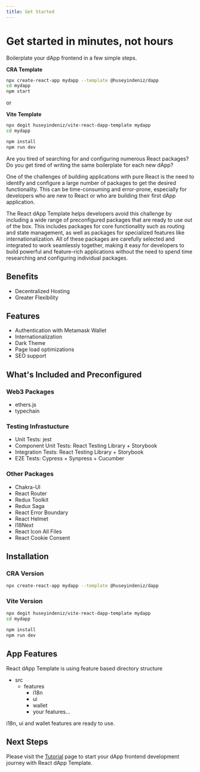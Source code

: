 ```yaml
---
title: Get Started
---
```


# Get started in minutes, not hours

Boilerplate your dApp frontend in a few simple steps.

**CRA Template**

```bash
npx create-react-app mydapp --template @huseyindeniz/dapp
cd mydapp
npm start
```

or

**Vite Template**

```bash
npx degit huseyindeniz/vite-react-dapp-template mydapp
cd mydapp

npm install
npm run dev
```

Are you tired of searching for and configuring numerous React packages? Do you get tired of writing the same boilerplate for each new dApp?

One of the challenges of building applications with pure React is the need to identify and configure a large number of packages to get the desired functionality. This can be time-consuming and error-prone, especially for developers who are new to React or who are building their first dApp application.

The React dApp Template helps developers avoid this challenge by including a wide range of preconfigured packages that are ready to use out of the box. This includes packages for core functionality such as routing and state management, as well as packages for specialized features like internationalization. All of these packages are carefully selected and integrated to work seamlessly together, making it easy for developers to build powerful and feature-rich applications without the need to spend time researching and configuring individual packages.

## Benefits

- Decentralized Hosting
- Greater Flexibility

## Features

- Authentication with Metamask Wallet
- Internationalization
- Dark Theme
- Page load optimizations
- SEO support

## What's Included and Preconfigured

### Web3 Packages

- ethers.js
- typechain

### Testing Infrastucture

- Unit Tests: jest
- Component Unit Tests: React Testing Library + Storybook
- Integration Tests: React Testing Library + Storybook
- E2E Tests: Cypress + Synpress + Cucumber

### Other Packages

- Chakra-UI
- React Router
- Redux Toolkit
- Redux Saga
- React Error Boundary
- React Helmet
- I18Next
- React Icon All Files
- React Cookie Consent

## Installation

### CRA Version

```bash
npx create-react-app mydapp --template @huseyindeniz/dapp
```

### Vite Version

```bash
npx degit huseyindeniz/vite-react-dapp-template mydapp
cd mydapp

npm install
npm run dev
```

## App Features

React dApp Template is using feature based directory structure

- src
  - features
    - i18n
    - ui
    - wallet
    - your features...

i18n, ui and wallet features are ready to use.

## Next Steps

Please visit the [Tutorial](./docs/intro) page to start your dApp frontend development journey with React dApp Template.
